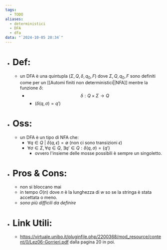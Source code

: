 ```yaml
---
tags:
  - TODO
aliases:
  - deterministici
  - DFA
  - dfa
data: "`2024-10-05 20:34`"
---
```

- # Def:
	- un DFA è una quintupla $(\Sigma, Q,\delta, q_{0}, F)$ dove $\Sigma, Q, q_{0}, F$ sono definiti come per un [[Automi finiti non deterministici||NFA]] mentre la funzione $\delta$:
		- $$\delta:Q \times \Sigma \to Q $$
			- $(\delta(q, \sigma)=q')$ 
- # Oss:
	- un DFA è un tipo di NFA che:
		- $\forall q \in Q\ |\ \delta(q,\epsilon)=\emptyset$ (non ci sono transizioni $\epsilon$) 
		- $\forall \sigma\in \Sigma, \forall q \in Q,\  \exists q' \in Q: \delta(q,\sigma)=\{q'\}$ 
			- ovvero l'insieme delle mosse possibili è sempre un singoletto.     
- # Pros & Cons:
	- non si bloccano mai 
	- in tempo $O(n)$ dove $n$ è la lunghezza di $w$ so se la stringa è stata accettata o meno.
	- _sono più difficili da definire_ 
- # Link Utili:
	- https://virtuale.unibo.it/pluginfile.php/2200368/mod_resource/content/0/Lez06-Gorrieri.pdf dalla pagina 20 in poi. 